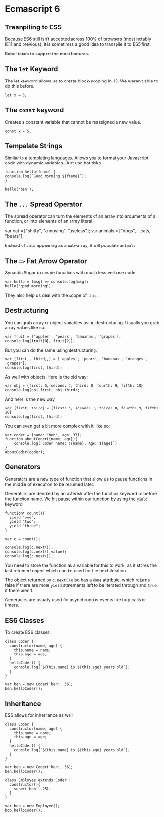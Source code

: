 # Ecmascript 6

## Trasnpiling to ES5

Because ES6 still isn't accepted across 100% of browsers (most notably IE11 and previous), it is sometimes a good idea to transpile it to ES5 first.

Babel tends to support the most features.

## The `let` Keyword

The let keyword allows us to create block-scoping in JS. We weren't able to do this before.

`let x = 5;`

## The `const` keyword

Creates a constant variable that cannot be reassigned a new value.

`const x = 5;`

## Tempalate Strings

Similar to a templating languages. Allows you to format your Javascript code with dynamic variables. Just use bat ticks.

    function hello(fname) {
    console.log(`Good morning ${fname}`);
    }

    hello('ben');

## The `...` Spread Operator

The spread operator can turn the elements of an array into arguments of a function, or into elements of an array literal.

var cat = ["shitty", "annoying", "useless"];
var animals = ["dogs", ...cats, "bears"];

Instead of `cats` appearing as a sub-array, it will populate `animals`

## The `=>` Fat Arrow Operator

Synactic Sugar to create functions with much less verbose code. 

    var hello = (msg) => console.log(msg);
    hello('good morning');

They also help us deal with the scope of `this`.

## Destructuring

You can grab array or object variables using destructuring. Usually you grab array values like so:

    var fruit = ['apples', 'pears', 'bananas', 'grapes'];
    console.log(fruit[0], fruit[2]);

But you can do the same using destructuring:

    var [first,, third,,] = ['apples', 'pears', 'bananas', 'oranges', 'grapes'];
    console.log(first, third);    

As well with objects. Here is the old way:

    var obj = {first: 5, second: 7, third: 8, fourth: 9, fifth: 10}
    console.log(obj.first, obj.third);

And here is the new way

    var {first, third} = {first: 5, second: 7, third: 8, fourth: 9, fifth: 10}
    console.log(first, third);

You can even get a bit more complex with it, like so:

    var coder = {name: 'ben', age: 37};
    function aboutCoder({name, age}){ 
        console.log(`Coder name: ${name}, Age: ${age}`)
    }
    aboutCoder(coder);

## Generators

Generators are a new type of function that allow us to pause functions in the middle of execution to be resumed later.

Generators are denoted by an asterisk after the function keyword or before the function name. We hit pause within our function by using the `yield` keyword.

    function* count(){
      yield "one";
      yield "two";
      yield "three";
    }

    var c = count();

    console.log(c.next());
    console.log(c.next().value);
    console.log(c.next());

You need to store the function as a variable for this to work, as it stores the last returned object which can be used for the next iteration.

The object returned by `c.next()` also has a `done` attribute, which returns false if there are more `yield` statements left to be iterated through and `true` if there aren't. 

Generators are usually used for asynchronous events like http calls or timers.

## ES6 Classes

To create ES6 classes:

    class Coder {
      constructor(name, age) {
        this.name = name;
        this.age = age;
      }
      helloCoder() {
        console.log(`${this.name} is ${this.age} years old`);
      }
    }

    var ben = new Coder('ben', 36);
    ben.helloCoder();

## Inheritance

ES6 allows for inheritance as well

    class Coder {
      constructor(name, age) {
        this.name = name;
        this.age = age;
      }
      helloCoder() {
        console.log(`${this.name} is ${this.age} years old`);
      }
    }
    
    var ben = new Coder('ben', 36);
    ben.helloCoder();
    
    class Employee extends Coder {
      constructor(){
        super('bob', 25);
      }
    }
    
    var bob = new Employee();
    bob.helloCoder();


